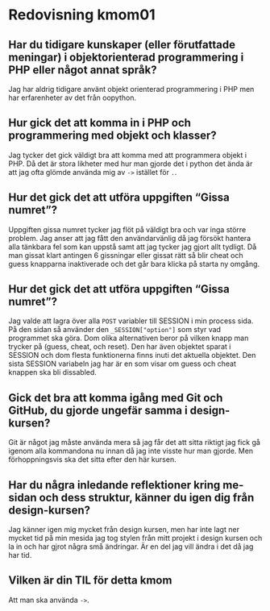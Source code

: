 --- 
--- 
Redovisning kmom01 
========================= 
 
 
Har du tidigare kunskaper (eller förutfattade meningar) i objektorienterad programmering i PHP eller något annat språk? 
---- 
Jag har aldrig tidigare använt objekt orienterad programmering i PHP men har erfarenheter av det från oopython.  
 
 
 
Hur gick det att komma in i PHP och programmering med objekt och klasser? 
---- 
Jag tycker det gick väldigt bra att komma med att programmera objekt i PHP. Då det är stora likheter med hur man gjorde det i python det ända är att jag ofta glömde använda mig av `->` istället för `.`. 
 
 
Hur det gick det att utföra uppgiften “Gissa numret”? 
---- 
Uppgiften gissa numret tycker jag flöt på väldigt bra och var inga större problem. Jag anser att jag fått den användarvänlig då jag försökt hantera alla tänkbara fel som kan uppstå samt att jag tycker jag gjort allt tydligt. 
Då man gissat klart antingen 6 gissningar eller gissat rätt så blir cheat och guess knapparna inaktiverade och det går bara klicka på starta ny omgång. 
 
 
Hur det gick det att utföra uppgiften “Gissa numret”? 
---- 
Jag valde att lagra över alla `POST` variabler till SESSION i min process sida. På den sidan så använder den `_SESSION["option"]` som styr vad programmet ska göra. Dom olika alternativen beror på vilken knapp man trycker på (guess, cheat, och reset). Den har även objektet sparat i SESSION och dom flesta funktionerna finns inuti det aktuella objektet. Den sista SESSION variabeln jag har är en som visar om guess och cheat knappen ska bli dissabled. 
 
 
Gick det bra att komma igång med Git och GitHub, du gjorde ungefär samma i design-kursen? 
---- 
Git är något jag måste använda mera så jag får det att sitta riktigt jag fick gå igenom alla kommandona nu innan då jag inte visste hur man gjorde. Men förhoppningsvis ska det sitta efter den här kursen. 
 
 
Har du några inledande reflektioner kring me-sidan och dess struktur, känner du igen dig från design-kursen? 
---- 
Jag känner igen mig mycket från design kursen, men har inte lagt ner mycket tid på min mesida jag tog stylen från mitt projekt i design kursen och la in och har gjrot några små ändringar. Är en del jag vill ändra i det då jag har tid.
 
 
Vilken är din TIL för detta kmom 
---- 
Att man ska använda `->`. 